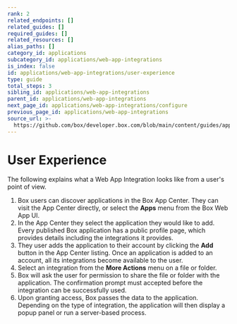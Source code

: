 ```yaml
---
rank: 2
related_endpoints: []
related_guides: []
required_guides: []
related_resources: []
alias_paths: []
category_id: applications
subcategory_id: applications/web-app-integrations
is_index: false
id: applications/web-app-integrations/user-experience
type: guide
total_steps: 3
sibling_id: applications/web-app-integrations
parent_id: applications/web-app-integrations
next_page_id: applications/web-app-integrations/configure
previous_page_id: applications/web-app-integrations
source_url: >-
  https://github.com/box/developer.box.com/blob/main/content/guides/applications/web-app-integrations/user-experience.md
---
```

# User Experience

The following explains what a Web App Integration looks like from a user's point
of view.

1. Box users can discover applications in the Box App Center. They can visit
the App Center directly, or select the **Apps** menu from the Box Web App UI.
2. In the App Center they select the application they would like to add. Every
published Box application has a public profile page, which provides details
including the integrations it provides.
3. They user adds the application to their account by clicking the **Add**
button in the App Center listing. Once an application is added to an
account, all its integrations become available to the user.
4. Select an integration from the **More Actions** menu on a file or folder.
5. Box will ask the user for permission to share the file or folder with the
application. The confirmation prompt must accepted before the integration can
be successfully used.
6. Upon granting access, Box passes the data to the application. Depending on
the type of integration, the application will then display a popup panel or
run a server-based process.